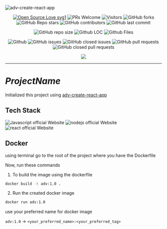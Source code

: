 ![adv-create-react-app](https://socialify.git.ci/dev-AshishRanjan/adv-create-react-app/image?description=1&font=KoHo&forks=1&issues=1&language=1&owner=1&pulls=1&stargazers=1&theme=Auto)

<div align="center">
 <p>
   
[![Open Source Love svg1](https://badges.frapsoft.com/os/v1/open-source.svg?v=103)](https://github.com/ellerbrock/open-source-badges/)
![PRs Welcome](https://img.shields.io/badge/PRs-welcome-brightgreen.svg?style=flat)
![Visitors](https://api.visitorbadge.io/api/visitors?path=dev-AshishRanjan%2Fadv-create-react-app%20&countColor=%23263759&style=flat)
![GitHub forks](https://img.shields.io/github/forks/dev-AshishRanjan/adv-create-react-app)
![GitHub Repo stars](https://img.shields.io/github/stars/dev-AshishRanjan/adv-create-react-app)
![GitHub contributors](https://img.shields.io/github/contributors/dev-AshishRanjan/adv-create-react-app)
![GitHub last commit](https://img.shields.io/github/last-commit/dev-AshishRanjan/adv-create-react-app)
  
![GitHub repo size](https://img.shields.io/github/repo-size/dev-AshishRanjan/adv-create-react-app)
![Github LOC](https://tokei.rs/b1/github/dev-AshishRanjan/adv-create-react-app)
![Github Files](https://tokei.rs/b1/github/dev-AshishRanjan/adv-create-react-app?category=files)

![Github](https://img.shields.io/github/license/dev-AshishRanjan/adv-create-react-app)
![GitHub issues](https://img.shields.io/github/issues/dev-AshishRanjan/adv-create-react-app)
![GitHub closed issues](https://img.shields.io/github/issues-closed-raw/dev-AshishRanjan/adv-create-react-app)
![GitHub pull requests](https://img.shields.io/github/issues-pr/dev-AshishRanjan/adv-create-react-app)
![GitHub closed pull requests](https://img.shields.io/github/issues-pr-closed/dev-AshishRanjan/adv-create-react-app)

 </p>
</div>

<p align="center">
  <img align="center" src="https://readme-typing-svg.herokuapp.com?color=%23${textVal}&lines=+👋🏻+Welcome+to+ProjectName+👋🏻;👨🏻‍💻+Lets+Build+Together+👩🏻‍💻;💡+Get+To+Know+More+About+CRA!+💡;🌐+Check+our+package+🌐;🙏🏻+Thanks+for+Contributing+🙏🏻"
 <img src= 'https://capsule-render.vercel.app/api?type=rect&color=gradient&height=2.5'/>
</p>

---

# **_ProjectName_**

Initialized this project using [adv-create-react-app](https://github.com/dev-AshishRanjan/adv-create-react-app)

## Tech Stack

<p>
    <img src="https://img.shields.io/badge/javascript-7c3aed?style=for-the-badge&logo=javascript&logoColor=white" alt="Javascript official Website"/>
    <img src="https://img.shields.io/badge/Node.js-7c3aed?style=for-the-badge&logo=node.js&logoColor=white" alt="nodejs official Website"/>
    <img src="https://img.shields.io/badge/react-7c3aed?style=for-the-badge&logo=react&logoColor=white" alt="react official Website"/>
</p>


## Docker

using terminal go to the root of the project where you have the Dockerfile

Now, run these commands
1. To build the image using the dockerfile
```sh
docker build -t adv:1.0 .
```
2. Run the created docker image
```sh
docker run adv:1.0
```

use your preferred name for docker image

`adv:1.0` -> `<your_preferred_name>:<your_preferred_tag>`